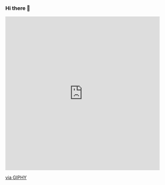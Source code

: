 ### Hi there 👋

<iframe src="https://giphy.com/embed/3ohhwutQL0CDTq3kKA" width="480" height="480" frameBorder="0" class="giphy-embed" allowFullScreen></iframe><p><a href="https://giphy.com/stickers/nostalgia-bling-3ohhwutQL0CDTq3kKA">via GIPHY</a></p>
